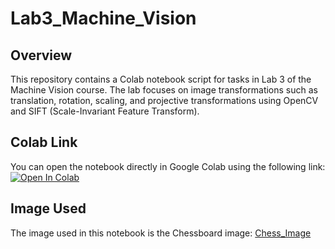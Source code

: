 # Lab3_Machine_Vision

## Overview
This repository contains a Colab notebook script for tasks in Lab 3 of the Machine Vision course. The lab focuses on image transformations such as translation, rotation, scaling, and projective transformations using OpenCV and SIFT (Scale-Invariant Feature Transform).

## Colab Link
You can open the notebook directly in Google Colab using the following link: [![Open In Colab](https://colab.research.google.com/assets/colab-badge.svg)](https://colab.research.google.com/drive/13Fz_w6wUnUgDvg54XogYvj1bUjhm_F9D?usp=sharing)

## Image Used
The image used in this notebook is the Chessboard image: [Chess_Image](./chess.jpg)

